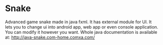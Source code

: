 # Snake
Advanced game snake made in java fxml. It has external module for UI. It lets you to change ui into android app, web app or even console application. You can modify it however you want.
Whole java documentation is available at: http://java-snake.com-home.comxa.com/

